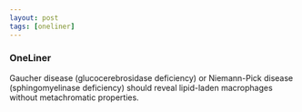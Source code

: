 ```yaml
---
layout: post
tags: [oneliner]
---
```



### OneLiner

Gaucher disease (glucocerebrosidase deficiency) or Niemann-Pick disease (sphingomyelinase deficiency) should reveal lipid-laden macrophages without metachromatic properties.
